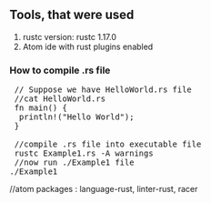 ## Tools, that were used
<ol>
<li>rustc version: rustc 1.17.0 </li>
<li>Atom ide with rust plugins enabled </li>
</ol>

### How to compile .rs file
<pre>
 // Suppose we have HelloWorld.rs file
 //cat HelloWorld.rs
 fn main() {
  println!("Hello World");
 }

 //compile .rs file into executable file
 rustc Example1.rs -A warnings
 //now run ./Example1 file
./Example1 
</pre>




//atom packages :
language-rust, linter-rust, racer
